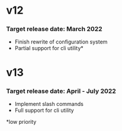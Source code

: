 # v12
### Target release date: March 2022
- Finish rewrite of configuration system
- Partial support for cli utility*
# v13
### Target release date: April - July 2022
- Implement slash commands
- Full support for cli utility

*low priority